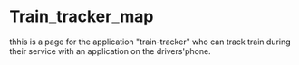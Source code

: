 # Train_tracker_map
thhis is a page for the application "train-tracker" who can track train during their service with an application on the drivers'phone.
